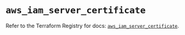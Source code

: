 # `aws_iam_server_certificate`

Refer to the Terraform Registry for docs: [`aws_iam_server_certificate`](https://registry.terraform.io/providers/hashicorp/aws/6.6.0/docs/resources/iam_server_certificate).
